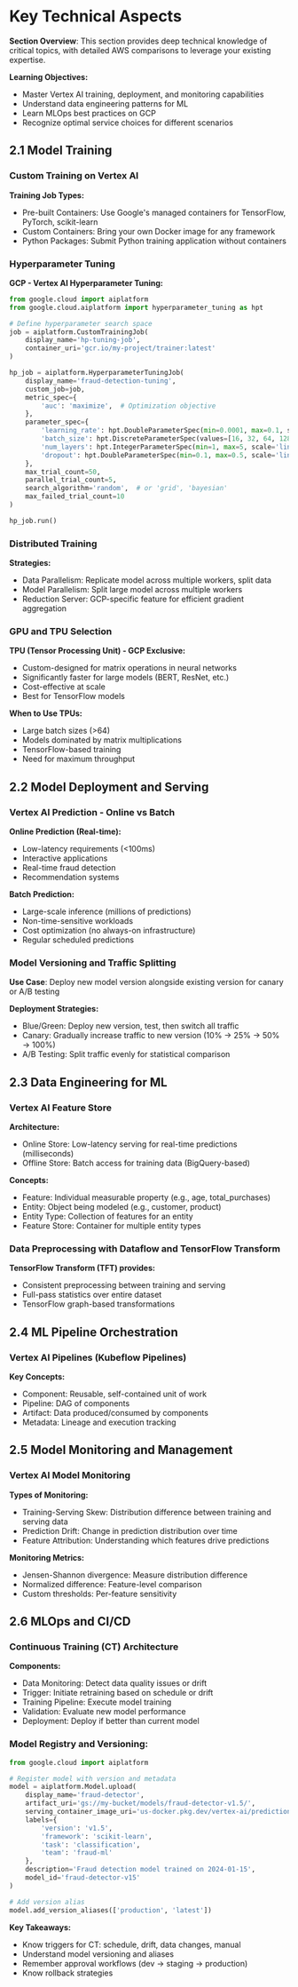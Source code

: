 # Key Technical Aspects

**Section Overview**: This section provides deep technical knowledge of critical topics, with detailed AWS comparisons to leverage your existing expertise.

**Learning Objectives:**

- Master Vertex AI training, deployment, and monitoring capabilities
- Understand data engineering patterns for ML
- Learn MLOps best practices on GCP
- Recognize optimal service choices for different scenarios

## 2.1 Model Training

### Custom Training on Vertex AI

**Training Job Types:**

- Pre-built Containers: Use Google's managed containers for TensorFlow, PyTorch, scikit-learn
- Custom Containers: Bring your own Docker image for any framework
- Python Packages: Submit Python training application without containers

### Hyperparameter Tuning

**GCP - Vertex AI Hyperparameter Tuning:**
```python
from google.cloud import aiplatform
from google.cloud.aiplatform import hyperparameter_tuning as hpt

# Define hyperparameter search space
job = aiplatform.CustomTrainingJob(
    display_name='hp-tuning-job',
    container_uri='gcr.io/my-project/trainer:latest'
)

hp_job = aiplatform.HyperparameterTuningJob(
    display_name='fraud-detection-tuning',
    custom_job=job,
    metric_spec={
        'auc': 'maximize',  # Optimization objective
    },
    parameter_spec={
        'learning_rate': hpt.DoubleParameterSpec(min=0.0001, max=0.1, scale='log'),
        'batch_size': hpt.DiscreteParameterSpec(values=[16, 32, 64, 128]),
        'num_layers': hpt.IntegerParameterSpec(min=1, max=5, scale='linear'),
        'dropout': hpt.DoubleParameterSpec(min=0.1, max=0.5, scale='linear')
    },
    max_trial_count=50,
    parallel_trial_count=5,
    search_algorithm='random',  # or 'grid', 'bayesian'
    max_failed_trial_count=10
)

hp_job.run()
```

### Distributed Training

**Strategies:**

- Data Parallelism: Replicate model across multiple workers, split data
- Model Parallelism: Split large model across multiple workers
- Reduction Server: GCP-specific feature for efficient gradient aggregation

### GPU and TPU Selection

**TPU (Tensor Processing Unit) - GCP Exclusive:**

- Custom-designed for matrix operations in neural networks
- Significantly faster for large models (BERT, ResNet, etc.)
- Cost-effective at scale
- Best for TensorFlow models

**When to Use TPUs:**

- Large batch sizes (>64)
- Models dominated by matrix multiplications
- TensorFlow-based training
- Need for maximum throughput

## 2.2 Model Deployment and Serving

### Vertex AI Prediction - Online vs Batch

**Online Prediction (Real-time):**

- Low-latency requirements (<100ms)
- Interactive applications
- Real-time fraud detection
- Recommendation systems

**Batch Prediction:**

- Large-scale inference (millions of predictions)
- Non-time-sensitive workloads
- Cost optimization (no always-on infrastructure)
- Regular scheduled predictions

### Model Versioning and Traffic Splitting

**Use Case**: Deploy new model version alongside existing version for canary or A/B testing

**Deployment Strategies:**

- Blue/Green: Deploy new version, test, then switch all traffic
- Canary: Gradually increase traffic to new version (10% → 25% → 50% → 100%)
- A/B Testing: Split traffic evenly for statistical comparison

## 2.3 Data Engineering for ML

### Vertex AI Feature Store

**Architecture:**

- Online Store: Low-latency serving for real-time predictions (milliseconds)
- Offline Store: Batch access for training data (BigQuery-based)

**Concepts:**

- Feature: Individual measurable property (e.g., age, total_purchases)
- Entity: Object being modeled (e.g., customer, product)
- Entity Type: Collection of features for an entity
- Feature Store: Container for multiple entity types

### Data Preprocessing with Dataflow and TensorFlow Transform

**TensorFlow Transform (TFT) provides:**

- Consistent preprocessing between training and serving
- Full-pass statistics over entire dataset
- TensorFlow graph-based transformations

## 2.4 ML Pipeline Orchestration

### Vertex AI Pipelines (Kubeflow Pipelines)

**Key Concepts:**

- Component: Reusable, self-contained unit of work
- Pipeline: DAG of components
- Artifact: Data produced/consumed by components
- Metadata: Lineage and execution tracking

## 2.5 Model Monitoring and Management

### Vertex AI Model Monitoring

**Types of Monitoring:**

- Training-Serving Skew: Distribution difference between training and serving data
- Prediction Drift: Change in prediction distribution over time
- Feature Attribution: Understanding which features drive predictions

**Monitoring Metrics:**

- Jensen-Shannon divergence: Measure distribution difference
- Normalized difference: Feature-level comparison
- Custom thresholds: Per-feature sensitivity

## 2.6 MLOps and CI/CD

### Continuous Training (CT) Architecture

**Components:**

- Data Monitoring: Detect data quality issues or drift
- Trigger: Initiate retraining based on schedule or drift
- Training Pipeline: Execute model training
- Validation: Evaluate new model performance
- Deployment: Deploy if better than current model

### Model Registry and Versioning:

```python
from google.cloud import aiplatform

# Register model with version and metadata
model = aiplatform.Model.upload(
    display_name='fraud-detector',
    artifact_uri='gs://my-bucket/models/fraud-detector-v1.5/',
    serving_container_image_uri='us-docker.pkg.dev/vertex-ai/prediction/sklearn-cpu.1-0:latest',
    labels={
        'version': 'v1.5',
        'framework': 'scikit-learn',
        'task': 'classification',
        'team': 'fraud-ml'
    },
    description='Fraud detection model trained on 2024-01-15',
    model_id='fraud-detector-v15'
)

# Add version alias
model.add_version_aliases(['production', 'latest'])
```

**Key Takeaways:**

- Know triggers for CT: schedule, drift, data changes, manual
- Understand model versioning and aliases
- Remember approval workflows (dev → staging → production)
- Know rollback strategies